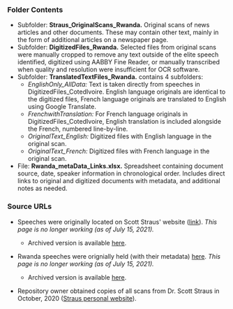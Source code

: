 ### Folder Contents
* Subfolder: **Straus_OriginalScans_Rwanda.** Original scans of news articles and other documents. These may contain other text, mainly in the form of additional articles on a newspaper page.
* Subfolder: **DigitizedFiles_Rwanda.** Selected files from original scans were manually cropped to remove any text outside of the elite speech identified, digitized using AABBY Fine Reader, or manually transcribed when quality and resolution were insufficient for OCR software.
* Subfolder: **TranslatedTextFiles_Rwanda.** contains 4 subfolders:
    * *EnglishOnly_AllData:* Text is taken directly from speeches in DigitizedFiles_CotedIvoire. English language originals are identical to the digitized files, French language originals are translated to English using Google Translate. 
    * *FrenchwithTranslation:* For French language originals in DigitizedFiles_CotedIvoire, English translation is included alongside the French, numbered line-by-line.
    * *OriginalText_English:* Digitized files with English language in the original scan.
    * *OriginalText_French:* Digitized files with French language in the original scan.
* File: **Rwanda_metaData_Links.xlsx.** Spreadsheet containing document source, date, speaker information in chronological order. Includes direct links to original and digitized documents with metadata, and additional notes as needed.


### Source URLs
* Speeches were originally located on Scott Straus' website ([link](https://faculty.polisci.wisc.edu/sstraus/african-presidential-speeches-database/)). *This page is no longer working (as of July 15, 2021).*
     * Archived version is available [here](https://web.archive.org/web/20200613062147/https://faculty.polisci.wisc.edu/sstraus/african-presidential-speeches-database/).

* Rwanda speeches were orignially held (with their metadata) [here](https://faculty.polisci.wisc.edu/sstraus/african-presidential-speeches-database/rwanda-speeches/). *This page is no longer working (as of July 15, 2021).*
     * Archived version is available [here](https://web.archive.org/web/20200517134429/https://faculty.polisci.wisc.edu/sstraus/african-presidential-speeches-database/rwanda-speeches/).

* Repository owner obtained copies of all scans from Dr. Scott Straus in October, 2020 ([Straus personal website](https://sites.google.com/view/scott-straus/home)).
